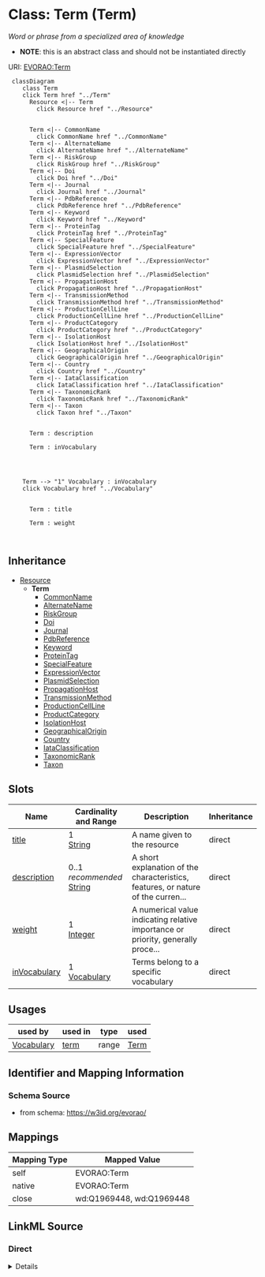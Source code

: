 

# Class: Term (Term) 


_Word or phrase from a specialized area of knowledge_




* __NOTE__: this is an abstract class and should not be instantiated directly


URI: [EVORAO:Term](https://w3id.org/evorao/Term)






```mermaid
 classDiagram
    class Term
    click Term href "../Term"
      Resource <|-- Term
        click Resource href "../Resource"
      

      Term <|-- CommonName
        click CommonName href "../CommonName"
      Term <|-- AlternateName
        click AlternateName href "../AlternateName"
      Term <|-- RiskGroup
        click RiskGroup href "../RiskGroup"
      Term <|-- Doi
        click Doi href "../Doi"
      Term <|-- Journal
        click Journal href "../Journal"
      Term <|-- PdbReference
        click PdbReference href "../PdbReference"
      Term <|-- Keyword
        click Keyword href "../Keyword"
      Term <|-- ProteinTag
        click ProteinTag href "../ProteinTag"
      Term <|-- SpecialFeature
        click SpecialFeature href "../SpecialFeature"
      Term <|-- ExpressionVector
        click ExpressionVector href "../ExpressionVector"
      Term <|-- PlasmidSelection
        click PlasmidSelection href "../PlasmidSelection"
      Term <|-- PropagationHost
        click PropagationHost href "../PropagationHost"
      Term <|-- TransmissionMethod
        click TransmissionMethod href "../TransmissionMethod"
      Term <|-- ProductionCellLine
        click ProductionCellLine href "../ProductionCellLine"
      Term <|-- ProductCategory
        click ProductCategory href "../ProductCategory"
      Term <|-- IsolationHost
        click IsolationHost href "../IsolationHost"
      Term <|-- GeographicalOrigin
        click GeographicalOrigin href "../GeographicalOrigin"
      Term <|-- Country
        click Country href "../Country"
      Term <|-- IataClassification
        click IataClassification href "../IataClassification"
      Term <|-- TaxonomicRank
        click TaxonomicRank href "../TaxonomicRank"
      Term <|-- Taxon
        click Taxon href "../Taxon"
      
      
      Term : description
        
      Term : inVocabulary
        
          
    
    
    Term --> "1" Vocabulary : inVocabulary
    click Vocabulary href "../Vocabulary"

        
      Term : title
        
      Term : weight
        
      
```





## Inheritance
* [Resource](Resource.md)
    * **Term**
        * [CommonName](CommonName.md)
        * [AlternateName](AlternateName.md)
        * [RiskGroup](RiskGroup.md)
        * [Doi](Doi.md)
        * [Journal](Journal.md)
        * [PdbReference](PdbReference.md)
        * [Keyword](Keyword.md)
        * [ProteinTag](ProteinTag.md)
        * [SpecialFeature](SpecialFeature.md)
        * [ExpressionVector](ExpressionVector.md)
        * [PlasmidSelection](PlasmidSelection.md)
        * [PropagationHost](PropagationHost.md)
        * [TransmissionMethod](TransmissionMethod.md)
        * [ProductionCellLine](ProductionCellLine.md)
        * [ProductCategory](ProductCategory.md)
        * [IsolationHost](IsolationHost.md)
        * [GeographicalOrigin](GeographicalOrigin.md)
        * [Country](Country.md)
        * [IataClassification](IataClassification.md)
        * [TaxonomicRank](TaxonomicRank.md)
        * [Taxon](Taxon.md)



## Slots

| Name | Cardinality and Range | Description | Inheritance |
| ---  | --- | --- | --- |
| [title](title.md) | 1 <br/> [String](String.md) | A name given to the resource | direct |
| [description](description.md) | 0..1 _recommended_ <br/> [String](String.md) | A short explanation of the characteristics, features, or nature of the curren... | direct |
| [weight](weight.md) | 1 <br/> [Integer](Integer.md) | A numerical value indicating relative importance or priority, generally proce... | direct |
| [inVocabulary](inVocabulary.md) | 1 <br/> [Vocabulary](Vocabulary.md) | Terms belong to a specific vocabulary | direct |





## Usages

| used by | used in | type | used |
| ---  | --- | --- | --- |
| [Vocabulary](Vocabulary.md) | [term](term.md) | range | [Term](Term.md) |






## Identifier and Mapping Information







### Schema Source


* from schema: https://w3id.org/evorao/




## Mappings

| Mapping Type | Mapped Value |
| ---  | ---  |
| self | EVORAO:Term |
| native | EVORAO:Term |
| close | wd:Q1969448, wd:Q1969448 |







## LinkML Source

<!-- TODO: investigate https://stackoverflow.com/questions/37606292/how-to-create-tabbed-code-blocks-in-mkdocs-or-sphinx -->

### Direct

<details>
```yaml
name: Term
description: Word or phrase from a specialized area of knowledge
title: Term
from_schema: https://w3id.org/evorao/
close_mappings:
- wd:Q1969448
- wd:Q1969448
is_a: Resource
abstract: true
slots:
- title
- description
- weight
- inVocabulary
slot_usage:
  title:
    name: title
    description: A name given to the resource
    title: title
    comments:
    - 'The title of the item should be as short and descriptive as possible. E.g.
      for virus products it should basically be based on the following Pattern:

      ''Virus name'', ''virus host type'', ''collection year'', ''country of collection''
      ex ''suspected epidemiological origin'', ''genotype'', ''strain'', ''variant
      name or specific feature'
    close_mappings:
    - rdfs:label
    - schema:name
    slot_uri: dct:title
    domain_of:
    - Term
    - Dataset
    - DataService
    - Publication
    - License
    - Certification
    range: string
    required: true
    multivalued: false
  description:
    name: description
    description: A short explanation of the characteristics, features, or nature of
      the current item
    title: description
    comments:
    - 'Describe this item in few lines. This description will serve as a summary to
      present the resource.

      '
    exact_mappings:
    - schema:description
    slot_uri: dct:description
    domain_of:
    - Term
    - Dataset
    - DataService
    - PersonOrOrganization
    - File
    - ContactPoint
    - License
    - Certification
    range: string
    required: false
    recommended: true
    multivalued: false
  weight:
    name: weight
    description: A numerical value indicating relative importance or priority, generally
      processed in ascending order. This weight helps prioritize content when organizing
      or processing data. Its value can be negative, with a default set to 0
    title: weight
    close_mappings:
    - adms:status
    ifabsent: int(0)
    domain_of:
    - Term
    - DataProvider
    range: integer
    required: true
    multivalued: false
  inVocabulary:
    name: inVocabulary
    description: Terms belong to a specific vocabulary
    title: in Vocabulary
    close_mappings:
    - wdp:P972
    domain_of:
    - Term
    range: Vocabulary
    required: true
    multivalued: false

```
</details>

### Induced

<details>
```yaml
name: Term
description: Word or phrase from a specialized area of knowledge
title: Term
from_schema: https://w3id.org/evorao/
close_mappings:
- wd:Q1969448
- wd:Q1969448
is_a: Resource
abstract: true
slot_usage:
  title:
    name: title
    description: A name given to the resource
    title: title
    comments:
    - 'The title of the item should be as short and descriptive as possible. E.g.
      for virus products it should basically be based on the following Pattern:

      ''Virus name'', ''virus host type'', ''collection year'', ''country of collection''
      ex ''suspected epidemiological origin'', ''genotype'', ''strain'', ''variant
      name or specific feature'
    close_mappings:
    - rdfs:label
    - schema:name
    slot_uri: dct:title
    domain_of:
    - Term
    - Dataset
    - DataService
    - Publication
    - License
    - Certification
    range: string
    required: true
    multivalued: false
  description:
    name: description
    description: A short explanation of the characteristics, features, or nature of
      the current item
    title: description
    comments:
    - 'Describe this item in few lines. This description will serve as a summary to
      present the resource.

      '
    exact_mappings:
    - schema:description
    slot_uri: dct:description
    domain_of:
    - Term
    - Dataset
    - DataService
    - PersonOrOrganization
    - File
    - ContactPoint
    - License
    - Certification
    range: string
    required: false
    recommended: true
    multivalued: false
  weight:
    name: weight
    description: A numerical value indicating relative importance or priority, generally
      processed in ascending order. This weight helps prioritize content when organizing
      or processing data. Its value can be negative, with a default set to 0
    title: weight
    close_mappings:
    - adms:status
    ifabsent: int(0)
    domain_of:
    - Term
    - DataProvider
    range: integer
    required: true
    multivalued: false
  inVocabulary:
    name: inVocabulary
    description: Terms belong to a specific vocabulary
    title: in Vocabulary
    close_mappings:
    - wdp:P972
    domain_of:
    - Term
    range: Vocabulary
    required: true
    multivalued: false
attributes:
  title:
    name: title
    description: A name given to the resource
    title: title
    comments:
    - 'The title of the item should be as short and descriptive as possible. E.g.
      for virus products it should basically be based on the following Pattern:

      ''Virus name'', ''virus host type'', ''collection year'', ''country of collection''
      ex ''suspected epidemiological origin'', ''genotype'', ''strain'', ''variant
      name or specific feature'
    from_schema: https://w3id.org/evorao/
    close_mappings:
    - rdfs:label
    - schema:name
    rank: 1000
    slot_uri: dct:title
    alias: title
    owner: Term
    domain_of:
    - Term
    - Dataset
    - DataService
    - Publication
    - License
    - Certification
    range: string
    required: true
    multivalued: false
  description:
    name: description
    description: A short explanation of the characteristics, features, or nature of
      the current item
    title: description
    comments:
    - 'Describe this item in few lines. This description will serve as a summary to
      present the resource.

      '
    from_schema: https://w3id.org/evorao/
    exact_mappings:
    - schema:description
    close_mappings:
    - schema:description
    rank: 1000
    slot_uri: dct:description
    alias: description
    owner: Term
    domain_of:
    - Term
    - Dataset
    - DataService
    - PersonOrOrganization
    - File
    - ContactPoint
    - License
    - Certification
    range: string
    required: false
    recommended: true
    multivalued: false
  weight:
    name: weight
    description: A numerical value indicating relative importance or priority, generally
      processed in ascending order. This weight helps prioritize content when organizing
      or processing data. Its value can be negative, with a default set to 0
    title: weight
    comments:
    - The lowest weighted Data providers are triggered first, this may be usefull
      to populate at first entities that are referenced by others (e.g. Version ahead
      of Rank ahead of Taxon)
    from_schema: https://w3id.org/evorao/
    close_mappings:
    - adms:status
    rank: 1000
    ifabsent: int(0)
    alias: weight
    owner: Term
    domain_of:
    - Term
    - DataProvider
    range: integer
    required: true
    multivalued: false
  inVocabulary:
    name: inVocabulary
    description: Terms belong to a specific vocabulary
    title: in Vocabulary
    from_schema: https://w3id.org/evorao/
    close_mappings:
    - wdp:P972
    rank: 1000
    alias: inVocabulary
    owner: Term
    domain_of:
    - Term
    range: Vocabulary
    required: true
    multivalued: false

```
</details>